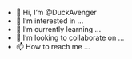 - 👋 Hi, I’m @DuckAvenger
- 👀 I’m interested in ...
- 🌱 I’m currently learning ...
- 💞️ I’m looking to collaborate on ...
- 📫 How to reach me ...

<!---
DuckAvenger/DuckAvenger is a ✨ special ✨ repository because its `README.md` (this file) appears on your GitHub profile.
You can click the Preview link to take a look at your changes.
--->
